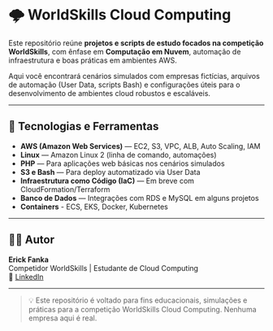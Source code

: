 # 🌩️ WorldSkills Cloud Computing

Este repositório reúne **projetos e scripts de estudo focados na competição WorldSkills**, com ênfase em **Computação em Nuvem**, automação de infraestrutura e boas práticas em ambientes AWS.

Aqui você encontrará cenários simulados com empresas fictícias, arquivos de automação (User Data, scripts Bash) e configurações úteis para o desenvolvimento de ambientes cloud robustos e escaláveis.

---

## 🧰 Tecnologias e Ferramentas

- **AWS (Amazon Web Services)** — EC2, S3, VPC, ALB, Auto Scaling, IAM
- **Linux** — Amazon Linux 2 (linha de comando, automações)
- **PHP** — Para aplicações web básicas nos cenários simulados
- **S3 e Bash** — Para deploy automatizado via User Data
- **Infraestrutura como Código (IaC)** — Em breve com CloudFormation/Terraform
- **Banco de Dados** — Integrações com RDS e MySQL em alguns projetos
- **Containers** - ECS, EKS, Docker, Kubernetes

---

## 👨‍💻 Autor

**Erick Fanka**  
Competidor WorldSkills | Estudante de Cloud Computing  
🔗 [LinkedIn](https://www.linkedin.com/in/erick-fanka)

---

> 💡 Este repositório é voltado para fins educacionais, simulações e práticas para a competição WorldSkills Cloud Computing. Nenhuma empresa aqui é real.
